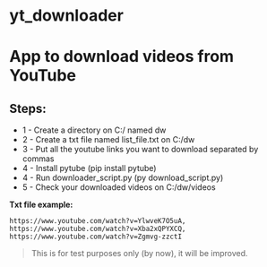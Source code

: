 # yt_downloader
# App to download videos from YouTube

## Steps:

* 1 - Create a directory on C:/ named dw
* 2 - Create a txt file named list_file.txt on C:/dw
* 3 - Put all the youtube links you want to download separated by commas
* 4 - Install pytube (pip install pytube)
* 4 - Run downloader_script.py (py download_script.py)
* 5 - Check your downloaded videos on C:/dw/videos

**Txt file example:** 
```
https://www.youtube.com/watch?v=YlwveK7O5uA,
https://www.youtube.com/watch?v=Xba2xQPYXCQ,
https://www.youtube.com/watch?v=Zgmvg-zzctI
```

> This is for test purposes only (by now), it will be improved.

